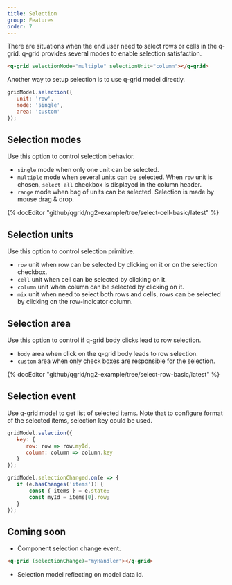 ```yaml
---
title: Selection
group: Features
order: 7
---
```


There are situations when the end user need to select rows or cells in the q-grid. q-grid provides several modes to enable selection satisfaction. 

```html
<q-grid selectionMode="multiple" selectionUnit="column"></q-grid>
```

Another way to setup selection is to use q-grid model directly.

```javascript
gridModel.selection({
   unit: 'row',
   mode: 'single',
   area: 'custom'
});
```

## Selection modes

Use this option to control selection behavior.

* `single` mode when only one unit can be selected.
* `multiple` mode when several units can be selected. When `row` unit is chosen, `select all` checkbox is displayed in the column header.
* `range` mode when bag of units can be selected. Selection is made by mouse drag & drop.

{% docEditor "github/qgrid/ng2-example/tree/select-cell-basic/latest" %}

## Selection units

Use this option to control selection primitive.
	
* `row` unit when row can be selected by clicking on it or on the selection checkbox.
* `cell` unit when cell can be selected by clicking on it.
* `column` unit when column can be selected by clicking on it.
* `mix` unit when need to select both rows and cells, rows can be selected by clicking on the row-indicator column.

## Selection area

Use this option to control if q-grid body clicks lead to row selection.

* `body` area when click on the q-grid body leads to row selection.
* `custom` area when only check boxes are responsible for the selection.

{% docEditor "github/qgrid/ng2-example/tree/select-row-basic/latest" %}

## Selection event

Use q-grid model to get list of selected items. Note that to configure format of the selected items, selection key could be used.

```javascript
gridModel.selection({       
   key: {
      row: row => row.myId,
	  column: column => column.key
   }
});

gridModel.selectionChanged.on(e => {
   if (e.hasChanges('items')) {
       const { items } = e.state;
       const myId = items[0].row;
   }
});
```

## Coming soon

* Component selection change event.

``` html
<q-grid (selectionChange)="myHandler"></q-grid>
```

* Selection model reflecting on model data id.
